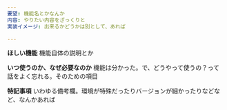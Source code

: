 ```yaml
---
要望: 機能名とかなんか
内容: やりたい内容をざっくりと
実装イメージ: 出来るかどうかは別として、あれば

---
```


**ほしい機能**
機能自体の説明とか

**いつ使うのか、なぜ必要なのか**
機能は分かった。で、どうやって使うの？って話をよく忘れる。そのための項目

**特記事項**
いわゆる備考欄。環境が特殊だったりバージョンが細かったりなどなど、なんかあれば


